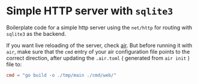 # Simple HTTP server with `sqlite3`

Boilerplate code for a simple http server using the `net/http` for routing
with `sqlite3` as the backend.

If you want live reloading of the server, check [air](https://github.com/air-verse/air).
But before running it with `air`, make sure that the `cmd` entry of your air
configuration file points to the correct direction, after updating the
`.air.toml` ( generated from `air init` ) file to:

```toml
cmd = "go build -o ./tmp/main ./cmd/web/"
```
